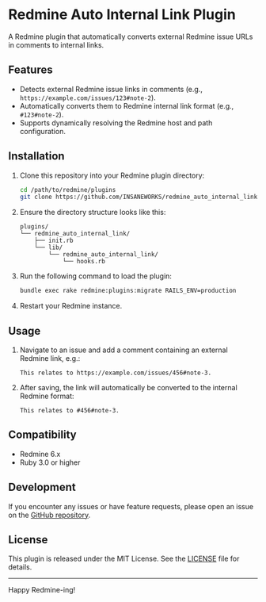 # Redmine Auto Internal Link Plugin

A Redmine plugin that automatically converts external Redmine issue URLs in comments to internal links. 

## Features

- Detects external Redmine issue links in comments (e.g., `https://example.com/issues/123#note-2`).
- Automatically converts them to Redmine internal link format (e.g., `#123#note-2`).
- Supports dynamically resolving the Redmine host and path configuration.

## Installation

1. Clone this repository into your Redmine plugin directory:

   ```bash
   cd /path/to/redmine/plugins
   git clone https://github.com/INSANEWORKS/redmine_auto_internal_link.git
   ```

2. Ensure the directory structure looks like this:

   ```
   plugins/
   └── redmine_auto_internal_link/
       ├── init.rb
       └── lib/
           └── redmine_auto_internal_link/
               └── hooks.rb
   ```

3. Run the following command to load the plugin:

   ```bash
   bundle exec rake redmine:plugins:migrate RAILS_ENV=production
   ```

4. Restart your Redmine instance.

## Usage

1. Navigate to an issue and add a comment containing an external Redmine link, e.g.:

   ```
   This relates to https://example.com/issues/456#note-3.
   ```

2. After saving, the link will automatically be converted to the internal Redmine format:

   ```
   This relates to #456#note-3.
   ```

## Compatibility

- Redmine 6.x
- Ruby 3.0 or higher

## Development

If you encounter any issues or have feature requests, please open an issue on the [GitHub repository](https://github.com/INSANEWORKS/redmine_auto_internal_link/issues).

## License

This plugin is released under the MIT License. See the [LICENSE](LICENSE) file for details.

---

Happy Redmine-ing!
